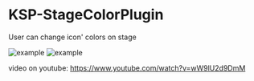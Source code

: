 # KSP-StageColorPlugin
User can change icon' colors on stage

![example](https://pp.userapi.com/c841520/v841520660/115f/0quV67z0Bng.jpg)
![example](https://pp.userapi.com/c841520/v841520660/1166/iplr3zeCaNU.jpg)

video on youtube: https://www.youtube.com/watch?v=wW9lU2d9DmM
